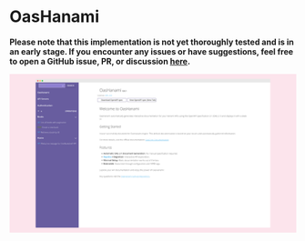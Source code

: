 # OasHanami

**Please note that this implementation is not yet thoroughly tested and is in an early stage. If you encounter any issues or have suggestions, feel free to open a GitHub issue, PR, or discussion [here](https://github.com/a-chacon/oas_hanami).**

![Screenshot of OasHanami](../assets/hanami_theme.png)
